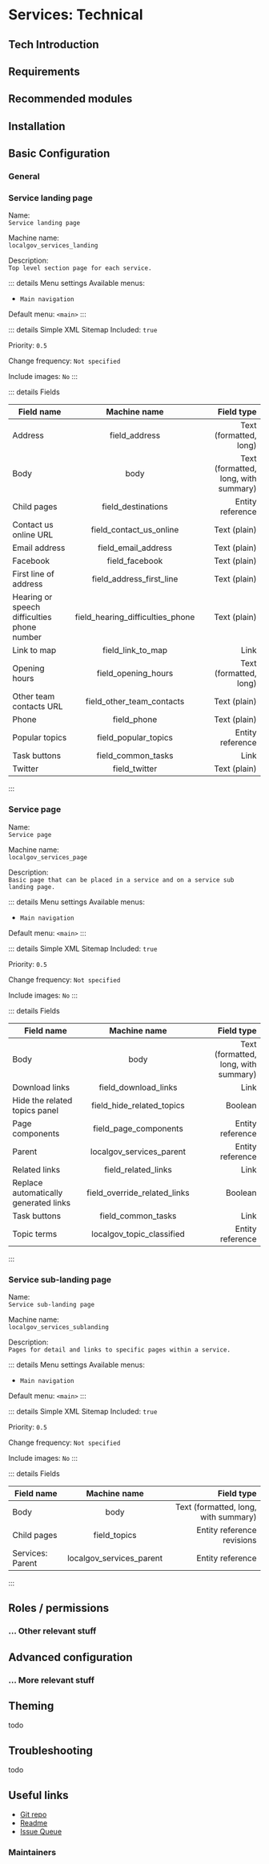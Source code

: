 # Services: Technical
## Tech Introduction
## Requirements
## Recommended modules
## Installation
## Basic Configuration
### General
### Service landing page

Name:  
`Service landing page`  

Machine name:  
`localgov_services_landing`

Description:  
`Top level section page for each service.`

::: details Menu settings
Available menus: 

* `Main navigation`

Default menu: `<main>`
:::

::: details Simple XML Sitemap
Included: `true`

Priority: `0.5`

Change frequency: `Not specified`

Include images: `No`
:::

::: details Fields

| Field name  | Machine name  | Field type              |
| ----------- |:-------------:| -----------------------:|
| Address     | field_address | Text (formatted, long)  |
| Body | body | Text (formatted, long, with summary) |
|Child pages | field_destinations | Entity reference |
| Contact us online URL | field_contact_us_online | Text (plain) |
| Email address | field_email_address | Text (plain) |
| Facebook | field_facebook | Text (plain) |
| First line of address | field_address_first_line | Text (plain) |
| Hearing or speech difficulties phone number | field_hearing_difficulties_phone | Text (plain) |
| Link to map | field_link_to_map | Link |
| Opening hours | field_opening_hours | Text (formatted, long) |
| Other team contacts URL | field_other_team_contacts | Text (plain) |
| Phone | field_phone | Text (plain) |
| Popular topics | field_popular_topics | Entity reference |
| Task buttons | field_common_tasks | Link |
| Twitter | field_twitter | Text (plain) |

:::

### Service page

Name:  
`Service page`  

Machine name:  
`localgov_services_page`

Description:  
`Basic page that can be placed in a service and on a service sub landing page.`

::: details Menu settings
Available menus: 

* `Main navigation`

Default menu: `<main>`
:::

::: details Simple XML Sitemap
Included: `true`

Priority: `0.5`

Change frequency: `Not specified`

Include images: `No`
:::

::: details Fields

| Field name  | Machine name  | Field type              |
| ----------- |:-------------:| -----------------------:|
|Body |body |Text (formatted, long, with summary)|
|Download links | field_download_links | Link|
|Hide the related topics panel | field_hide_related_topics | Boolean |
|Page components | field_page_components | Entity reference|
|Parent | localgov_services_parent | Entity reference|
|Related links | field_related_links | Link|
|Replace automatically generated links | field_override_related_links | Boolean|
|Task buttons |field_common_tasks | Link|
|Topic terms | localgov_topic_classified |Entity reference|

:::

### Service sub-landing page

Name:  
`Service sub-landing page`  

Machine name:  
`localgov_services_sublanding`

Description:  
`Pages for detail and links to specific pages within a service.`

::: details Menu settings
Available menus: 

* `Main navigation`

Default menu: `<main>`
:::

::: details Simple XML Sitemap
Included: `true`

Priority: `0.5`

Change frequency: `Not specified`

Include images: `No`
:::

::: details Fields

| Field name  | Machine name  | Field type              |
| ----------- |:-------------:| -----------------------:|
|Body | body | Text (formatted, long, with summary)|
|Child pages | field_topics | Entity reference revisions|
|Services: Parent | localgov_services_parent | Entity reference|

:::

## Roles / permissions
### … Other relevant stuff
## Advanced configuration
### … More relevant stuff
## Theming
 todo
## Troubleshooting
 todo
## Useful links
- [Git repo](https://github.com/localgovdrupal/localgov_services)
- [Readme](https://github.com/localgovdrupal/localgov_services/blob/2.x/README.md)
- [Issue Queue](https://github.com/localgovdrupal/localgov_services/issues)

### Maintainers
